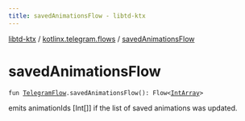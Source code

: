 ```yaml
---
title: savedAnimationsFlow - libtd-ktx
---
```


[libtd-ktx](../index.html) / [kotlinx.telegram.flows](index.html) / [savedAnimationsFlow](./saved-animations-flow.html)

# savedAnimationsFlow

`fun `[`TelegramFlow`](../kotlinx.telegram.core/-telegram-flow/index.html)`.savedAnimationsFlow(): Flow<`[`IntArray`](https://kotlinlang.org/api/latest/jvm/stdlib/kotlin/-int-array/index.html)`>`

emits animationIds [Int[]] if the list of saved animations was updated.


